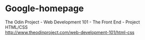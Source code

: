 # Google-homepage
The Odin Project - Web Development 101 - The Front End - Project HTML/CSS<br>
http://www.theodinproject.com/web-development-101/html-css
